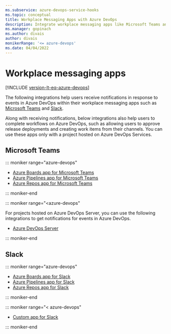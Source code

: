 ```yaml
---
ms.subservice: azure-devops-service-hooks
ms.topic: conceptual
title: Workplace Messaging Apps with Azure DevOps 
description: Integrate workplace messaging apps like Microsoft Teams and Slack with your Azure DevOps organization
ms.manager: gopinach
ms.author: divais
author: divais
monikerRange: '<= azure-devops'
ms.date: 04/04/2022
---
```


# Workplace messaging apps 

[!INCLUDE [version-lt-eq-azure-devops](../../includes/version-lt-eq-azure-devops.md)]

The following integrations help users receive notifications in response to events in Azure DevOps within their workplace messaging apps such as
[Microsoft Teams](https://products.office.com/microsoft-teams/group-chat-software) and [Slack](https://slack.com). 

Along with receiving notifications, below integrations also help users to complete workflows on Azure DevOps, such as allowing users to approve release deployments and creating work items from their channels. You can use these apps only with a project hosted on Azure DevOps Services.

## Microsoft Teams

::: moniker range="azure-devops"

 * [Azure Boards app for Microsoft Teams](../../boards/integrations/boards-teams.md)  
* [Azure Pipelines app for Microsoft Teams](../../pipelines/integrations/microsoft-teams.md)  
* [Azure Repos app for Microsoft Teams](../../repos/integrations/repos-teams.md)  

::: moniker-end

::: moniker range="<azure-devops"

For projects hosted on Azure DevOps Server, you can use the following integrations to get notifications for events in Azure DevOps.

* [Azure DevOps Server](teams.md)

::: moniker-end


## Slack

::: moniker range="azure-devops"

* [Azure Boards app for Slack](../../boards/integrations/boards-slack.md)
* [Azure Pipelines app for Slack](../../pipelines/integrations/slack.md)  
* [Azure Repos app for Slack](../../repos/integrations/repos-slack.md)

::: moniker-end

::: moniker range="< azure-devops"

* [Custom app for Slack](slack.md)

::: moniker-end
